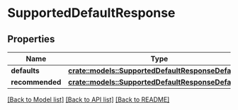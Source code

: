 # SupportedDefaultResponse

## Properties

Name | Type | Description | Notes
------------ | ------------- | ------------- | -------------
**defaults** | [**crate::models::SupportedDefaultResponseDefaults**](SupportedDefaultResponse_defaults.md) |  | 
**recommended** | [**crate::models::SupportedDefaultResponseDefaultsId**](SupportedDefaultResponse_defaults_id.md) |  | 

[[Back to Model list]](../README.md#documentation-for-models) [[Back to API list]](../README.md#documentation-for-api-endpoints) [[Back to README]](../README.md)


